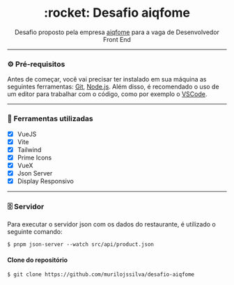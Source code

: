 <div align="center">
 <h1>:rocket: Desafio aiqfome</h1>
</div>

<p align="center">Desafio proposto pela empresa <a href="https://aiqfome.com">aiqfome<a/> para a vaga de Desenvolvedor Front End</p>

---

### :gear: Pré-requisitos

Antes de começar, você vai precisar ter instalado em sua máquina as seguintes ferramentas:
[Git](https://git-scm.com), [Node.js](https://nodejs.org/en/).
Além disso, é recomendado o uso de um editor para trabalhar com o código, como por exemplo o [VSCode](https://code.visualstudio.com/).

---

### :hammer: Ferramentas utilizadas

- [x] VueJS
- [x] Vite
- [x] Tailwind
- [x] Prime Icons
- [x] VueX
- [x] Json Server
- [x] Display Responsivo

---

### 🗄️ Servidor

Para executar o servidor json com os dados do restaurante, é utilizado o seguinte comando:

```shell
$ pnpm json-server --watch src/api/product.json
```

#### Clone do repositório

```shell
$ git clone https://github.com/murilojssilva/desafio-aiqfome
```
